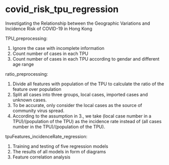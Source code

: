 # covid_risk_tpu_regression
Investigating the Relationship between the Geographic Variations and Incidence Risk of COVID-19 in Hong Kong

TPU_preprocessing: 
1. Ignore the case with incomplete information
2. Count number of cases in each TPU
3. Count number of cases in each TPU according to gendar and different age range


ratio_preprocessing:
1. Divide all features with population of the TPU to calculate the ratio of the feature over population
2. Split all cases into three groups, local cases, imported cases and unknown cases. 
3. To be accurate, only consider the local cases as the source of community virus spread.
4. According to the assumption in 3., we take (local case number in a TPU)/(population of the TPU) as the incidence rate instead of (all cases number in the TPU)/(population of the TPU).

tpuFeatures_incidenceRate_regression:
1. Training and testing of five regression models 
2. The results of all models in form of diagrams
3. Feature correlation analysis
